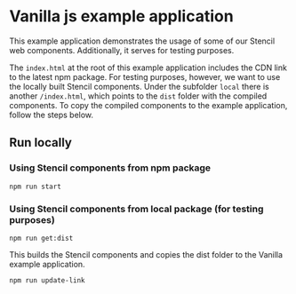 # Vanilla js example application

This example application demonstrates the usage of some of our Stencil web components. Additionally, it serves for testing purposes.

The `index.html` at the root of this example application includes the CDN link to the latest npm package. 
For testing purposes, however, we want to use the locally built Stencil components. 
Under the subfolder `local` there is another `/index.html`, which points to the `dist` folder with the compiled components.
To copy the compiled components to the example application, follow the steps below.

## Run locally

### Using Stencil components from npm package

```npm run start```

### Using Stencil components from local package (for testing purposes)

 ```npm run get:dist```

 This builds the Stencil components and copies the dist folder to the Vanilla example application.

 ```npm run update-link```
